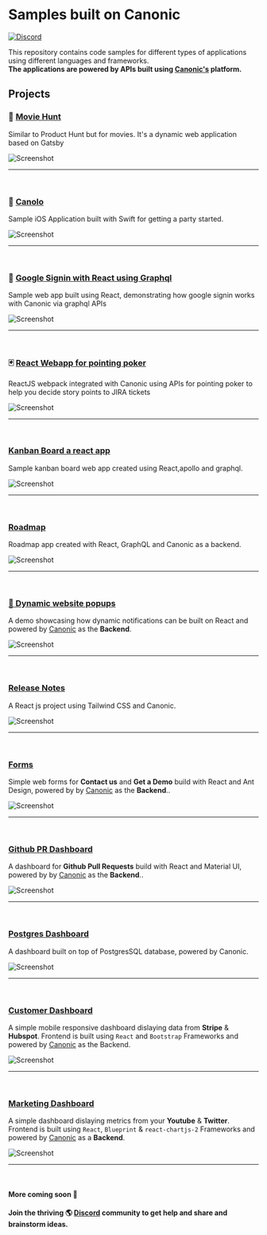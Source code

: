 # Samples built on Canonic

[![Discord](https://img.shields.io/discord/765119429171609600?color=%237389D8&label=Discord&logo=discord&logoColor=%23FFF)](https://discord.gg/9dyytsM)

This repository contains code samples for different types of applications using different languages and frameworks.<br/>
**The applications are powered by APIs built using [Canonic's](https://canonic.dev) platform.**

## Projects

### 🍿 [Movie Hunt](./moviehunt-web/)

Similar to Product Hunt but for movies. It's a dynamic web application based on Gatsby

![Screenshot](./moviehunt-web/screenshot.png)

---

<br/>

### 🍻 [Canolo](./Canolo-iOS/)

Sample iOS Application built with Swift for getting a party started.

![Screenshot](./Canolo-iOS/screenshots/IMG_0264.PNG)

---

<br/>

### 🔐 [Google Signin with React using Graphql](./google-signin-with-react/)

Sample web app built using React, demonstrating how google signin works with Canonic via graphql APIs

![Screenshot](./google-signin-with-react/screenshots/screenshot.gif)

---

<br/>

### 🃏 [React Webapp for pointing poker](./sprint-poker/)

ReactJS webpack integrated with Canonic using APIs for pointing poker to help you decide story points to JIRA tickets

![Screenshot](./sprint-poker/screenshot.png)

---

<br/>

### [Kanban Board a react app](./kanban-board/)

Sample kanban board web app created using React,apollo and graphql.

![Screenshot](./kanban-board/screenshot.png)

---

<br/>

### [Roadmap](./roadmap/)

Roadmap app created with React, GraphQL and Canonic as a backend.

![Screenshot](./roadmap/screenshot.png)

---

<br/>

### [🚨 Dynamic website popups](./dynamic-website-popups/)

A demo showcasing how dynamic notifications can be built on React and powered by [Canonic](https://canonic.dev/) as the **Backend**.

![Screenshot](./dynamic-website-popups/screenshots/1.png)

---

<br/>

### [Release Notes](./release-notes-app/)

A React js project using Tailwind CSS and Canonic.

![Screenshot](./release-notes-app/screenshots/screenshot-1.png)

---

<br/>

### [Forms](./canonic-forms/)

Simple web forms for **Contact us** and **Get a Demo** build with React and Ant Design, powered by by [Canonic](https://canonic.dev/) as the **Backend**..

![Screenshot](./canonic-forms/screenshots/canonic-forms.png)

---

<br/>

### [Github PR Dashboard](./github-pr-dashboard/)

A dashboard for **Github Pull Requests** build with React and Material UI, powered by by [Canonic](https://canonic.dev/) as the **Backend**..

![Screenshot](./github-pr-dashboard/screenshots/screenshot-1.png)

---

<br/>

### [Postgres Dashboard](./postgres-dashboard/)

A dashboard built on top of PostgresSQL database, powered by Canonic.

![Screenshot](./postgres-dashboard/screenshot.png)

---

<br/>

### [Customer Dashboard](./marketing-information/)

A simple mobile responsive dashboard dislaying data from **Stripe** & **Hubspot**. Frontend is built using `React` and `Bootstrap` Frameworks and powered by [Canonic](https://canonic.dev/) as the Backend.

![Screenshot](./customer-information/screenshots/customer-info.png)

---

<br/>

### [Marketing Dashboard](./customer-information/)

A simple dashboard dislaying metrics from your **Youtube** & **Twitter**. Frontend is built using `React`, `Blueprint` & `react-chartjs-2` Frameworks and powered by [Canonic](https://canonic.dev/) as a **Backend**.

![Screenshot](./marketing-dashboard/screenshots/marketing-dashboard.png)

---

<br/>

#### More coming soon 🚀

#### Join the thriving 🌎 [Discord](https://discord.gg/9dyytsM) community to get help and share and brainstorm ideas.
